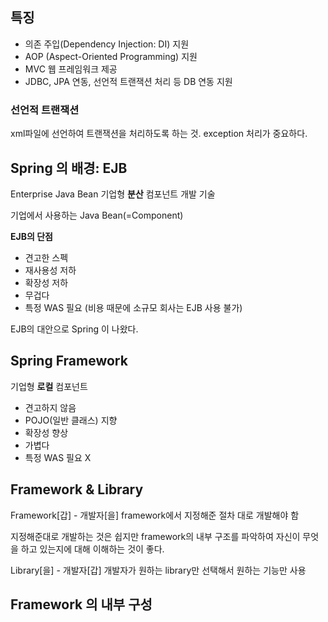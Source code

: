 ## 특징
* 의존 주입(Dependency Injection: DI) 지원
* AOP (Aspect-Oriented Programming) 지원
* MVC 웹 프레임워크 제공
* JDBC, JPA 연동, 선언적 트랜잭션 처리 등 DB 연동 지원

### 선언적 트랜잭션
xml파일에 선언하여 트랜잭션을 처리하도록 하는 것.
exception 처리가 중요하다.

## Spring 의 배경: EJB
Enterprise Java Bean
기업형 **분산** 컴포넌트 개발 기술

기업에서 사용하는 Java Bean(=Component)

**EJB의 단점**
* 견고한 스펙
* 재사용성 저하
* 확장성 저하
* 무겁다
* 특정 WAS 필요 
(비용 때문에 소규모 회사는 EJB 사용 불가)

EJB의 대안으로 Spring 이 나왔다.

## Spring Framework
기업형 **로컬** 컴포넌트

* 견고하지 않음
* POJO(일반 클래스) 지향
* 확장성 향상
* 가볍다
* 특정 WAS 필요 X

## Framework & Library
Framework[갑] - 개발자[을]
framework에서 지정해준 절차 대로 개발해야 함

지정해준대로 개발하는 것은 쉽지만 framework의 내부 구조를 파악하여 자신이 무엇을 하고 있는지에 대해 이해하는 것이 좋다.


Library[을] - 개발자[갑]
개발자가 원하는 library만 선택해서 원하는 기능만 사용

## Framework 의 내부 구성

<!--stackedit_data:
eyJoaXN0b3J5IjpbMzA1ODA5NDcxLC02MjYwMDY0NTBdfQ==
-->